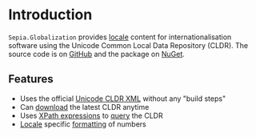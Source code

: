 # Introduction

`Sepia.Globalization` provides [locale](locale.md) content for internationalisation software using the Unicode Common Local Data Repository (CLDR).
The source code is on [GitHub](https://github.com/richardschneider/net-cldr) and the 
package on [NuGet](https://www.nuget.org/packages/Sepia.Globalization).

## Features

- Uses the official [Unicode CLDR XML](http://www.unicode.org/Public/cldr/) without any "build steps"
- Can [download](cldr/downloading.md) the latest CLDR anytime
- Uses [XPath expressions](https://msdn.microsoft.com/en-us/library/ms256471(v=vs.110).aspx) to [query](cldr/searching.md) the CLDR
- [Locale](locale.md) specific [formatting](numbers/formatting.md) of numbers
